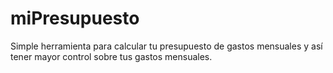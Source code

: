# miPresupuesto
Simple herramienta para calcular tu presupuesto de gastos mensuales y así tener mayor control sobre tus gastos mensuales.
